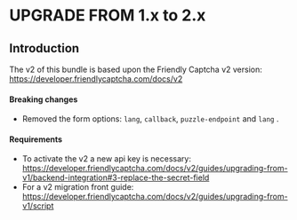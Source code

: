 UPGRADE FROM 1.x to 2.x
===

## Introduction

The v2 of this bundle is based upon the Friendly Captcha v2 version: https://developer.friendlycaptcha.com/docs/v2

#### Breaking changes

* Removed the form options: `lang`, `callback`, `puzzle-endpoint` and `lang` .

#### Requirements

* To activate the v2 a new api key is necessary: https://developer.friendlycaptcha.com/docs/v2/guides/upgrading-from-v1/backend-integration#3-replace-the-secret-field
* For a v2 migration front guide: https://developer.friendlycaptcha.com/docs/v2/guides/upgrading-from-v1/script
